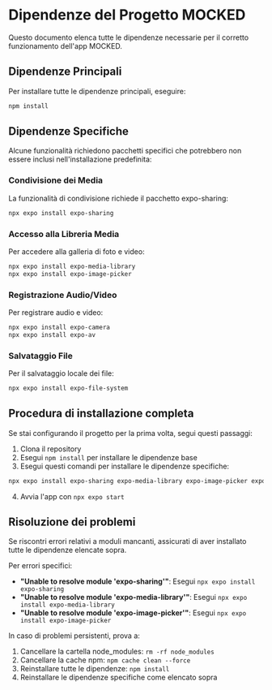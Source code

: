 # Dipendenze del Progetto MOCKED

Questo documento elenca tutte le dipendenze necessarie per il corretto funzionamento dell'app MOCKED.

## Dipendenze Principali

Per installare tutte le dipendenze principali, eseguire:

```bash
npm install
```

## Dipendenze Specifiche

Alcune funzionalità richiedono pacchetti specifici che potrebbero non essere inclusi nell'installazione predefinita:

### Condivisione dei Media

La funzionalità di condivisione richiede il pacchetto expo-sharing:

```bash
npx expo install expo-sharing
```

### Accesso alla Libreria Media

Per accedere alla galleria di foto e video:

```bash
npx expo install expo-media-library
npx expo install expo-image-picker
```

### Registrazione Audio/Video

Per registrare audio e video:

```bash
npx expo install expo-camera
npx expo install expo-av
```

### Salvataggio File

Per il salvataggio locale dei file:

```bash
npx expo install expo-file-system
```

## Procedura di installazione completa

Se stai configurando il progetto per la prima volta, segui questi passaggi:

1. Clona il repository
2. Esegui `npm install` per installare le dipendenze base
3. Esegui questi comandi per installare le dipendenze specifiche:

```bash
npx expo install expo-sharing expo-media-library expo-image-picker expo-camera expo-av expo-file-system
```

4. Avvia l'app con `npx expo start`

## Risoluzione dei problemi

Se riscontri errori relativi a moduli mancanti, assicurati di aver installato tutte le dipendenze elencate sopra.

Per errori specifici:

- **"Unable to resolve module 'expo-sharing'"**: Esegui `npx expo install expo-sharing`
- **"Unable to resolve module 'expo-media-library'"**: Esegui `npx expo install expo-media-library`
- **"Unable to resolve module 'expo-image-picker'"**: Esegui `npx expo install expo-image-picker`

In caso di problemi persistenti, prova a:

1. Cancellare la cartella node_modules: `rm -rf node_modules`
2. Cancellare la cache npm: `npm cache clean --force`
3. Reinstallare tutte le dipendenze: `npm install`
4. Reinstallare le dipendenze specifiche come elencato sopra
